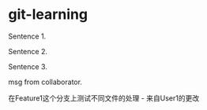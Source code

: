# git-learning
Sentence 1.

Sentence 2.

Sentence 3.

msg from collaborator.

在Feature1这个分支上测试不同文件的处理 - 来自User1的更改
